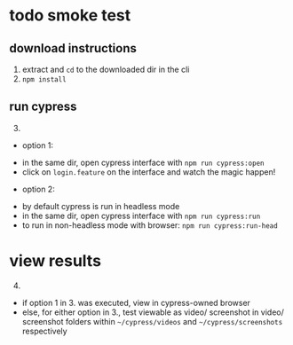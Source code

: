 # todo smoke test

## download instructions

1. extract and `cd` to the downloaded dir in the cli
2. `npm install`

## run cypress

3.

- option 1:

* in the same dir, open cypress interface with `npm run cypress:open`
* click on `login.feature` on the interface and watch the magic happen!

- option 2:
* by default cypress is run in headless mode
* in the same dir, open cypress interface with `npm run cypress:run`
* to run in non-headless mode with browser: `npm run cypress:run-head`

# view results

4.

- if option 1 in 3. was executed, view in cypress-owned browser
- else, for either option in 3., test viewable as video/ screenshot in video/ screenshot folders within `~/cypress/videos` and `~/cypress/screenshots` respectively
